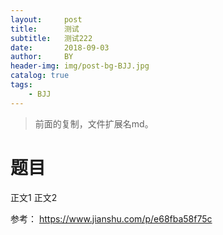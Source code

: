 ```yaml
---
layout:     post
title:      测试
subtitle:   测试222
date:       2018-09-03
author:     BY
header-img: img/post-bg-BJJ.jpg
catalog: true
tags:
    - BJJ
---
```



> 前面的复制，文件扩展名md。

# 题目

正文1
正文2

参考：
https://www.jianshu.com/p/e68fba58f75c
